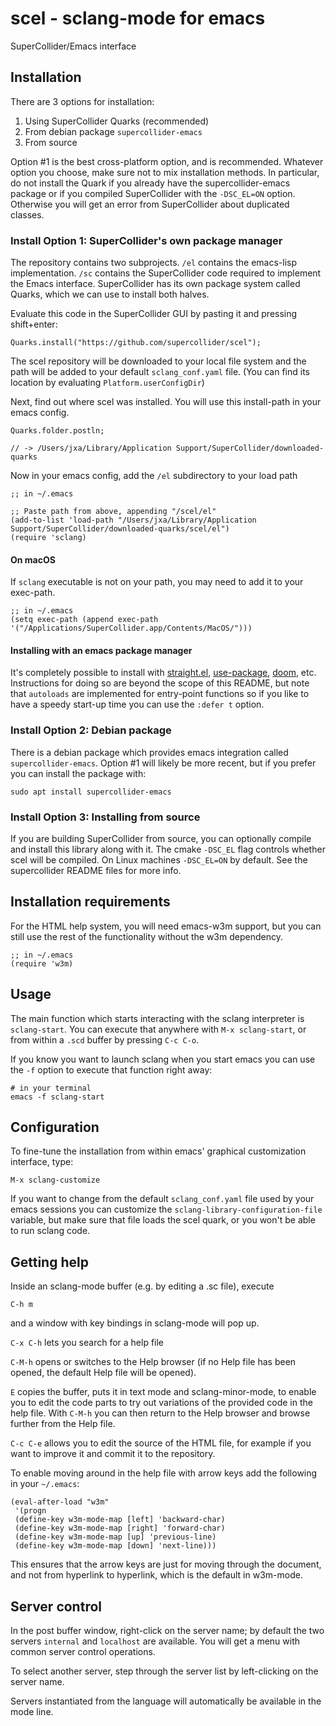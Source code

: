 # scel - sclang-mode for emacs

SuperCollider/Emacs interface

## Installation

There are 3 options for installation:

1. Using SuperCollider Quarks (recommended)
2. From debian package `supercollider-emacs`
3. From source

Option #1 is the best cross-platform option, and is recommended. Whatever option
you choose, make sure not to mix installation methods. In particular, do not
install the Quark if you already have the supercollider-emacs package or if you
compiled SuperCollider with the `-DSC_EL=ON` option. Otherwise you will get an
error from SuperCollider about duplicated classes.

### Install Option 1: SuperCollider's own package manager

The repository contains two subprojects. `/el` contains the emacs-lisp
implementation. `/sc` contains the SuperCollider code required to
implement the Emacs interface. SuperCollider has its own package system
called Quarks, which we can use to install both halves.

Evaluate this code in the SuperCollider GUI by pasting it and pressing
shift+enter:

``` supercollider
Quarks.install("https://github.com/supercollider/scel");
```

The scel repository will be downloaded to your local file system and the path
will be added to your default `sclang_conf.yaml` file. (You can find its
location by evaluating `Platform.userConfigDir`)

Next, find out where scel was installed. You will use this install-path in your
emacs config.

``` supercollider
Quarks.folder.postln;

// -> /Users/jxa/Library/Application Support/SuperCollider/downloaded-quarks
```

Now in your emacs config, add the `/el` subdirectory to your load path
``` emacs-lisp
;; in ~/.emacs

;; Paste path from above, appending "/scel/el"
(add-to-list 'load-path "/Users/jxa/Library/Application Support/SuperCollider/downloaded-quarks/scel/el")
(require 'sclang)
```
#### On macOS

If `sclang` executable is not on your path, you may need to add it to your
exec-path.

``` emacs-lisp
;; in ~/.emacs
(setq exec-path (append exec-path '("/Applications/SuperCollider.app/Contents/MacOS/")))
```

#### Installing with an emacs package manager

It's completely possible to install with
[straight.el](https://github.com/raxod502/straight.el),
[use-package](https://github.com/jwiegley/use-package),
[doom](https://github.com/hlissner/doom-emacs), etc. Instructions for doing so
are beyond the scope of this README, but note that `autoloads` are implemented
for entry-point functions so if you like to have a speedy start-up time you can
use the `:defer t` option.

### Install Option 2: Debian package

There is a debian package which provides emacs integration called
`supercollider-emacs`. Option #1 will likely be more recent, but 
if you prefer you can install the package with:

``` shell
sudo apt install supercollider-emacs
```

### Install Option 3: Installing from source

If you are building SuperCollider from source, you can optionally compile and
install this library along with it. The cmake `-DSC_EL` flag controls whether
scel will be compiled. On Linux machines `-DSC_EL=ON` by default. See the
supercollider README files for more info.

## Installation requirements

For the HTML help system, you will need emacs-w3m support, but you can still use
the rest of the functionality without the w3m dependency.

```emacs-lisp
;; in ~/.emacs
(require 'w3m)
```

## Usage

The main function which starts interacting with the sclang interpreter is
`sclang-start`. You can execute that anywhere with `M-x sclang-start`, or from
within a `.scd` buffer by pressing `C-c C-o`.

If you know you want to launch sclang when you start emacs you can use the `-f`
option to execute that function right away:

``` shell
# in your terminal
emacs -f sclang-start
```

## Configuration

To fine-tune the installation from within emacs' graphical customization
interface, type:

`M-x sclang-customize`

If you want to change from the default `sclang_conf.yaml` file used by your
emacs sessions you can customize the `sclang-library-configuration-file`
variable, but make sure that file loads the scel quark, or you won't be
able to run sclang code.

## Getting help

Inside an sclang-mode buffer (e.g. by editing a .sc file), execute

`C-h m`

and a window with key bindings in sclang-mode will pop up.

`C-x C-h` lets you search for a help file

`C-M-h` opens or switches to the Help browser (if no Help file has been opened,
the default Help file will be opened).

`E` copies the buffer, puts it in text mode and sclang-minor-mode, to enable you
to edit the code parts to try out variations of the provided code in the help
file. With `C-M-h` you can then return to the Help browser and browse further
from the Help file.

`C-c C-e` allows you to edit the source of the HTML file, for example if you
want to improve it and commit it to the repository.

To enable moving around in the help file with arrow keys add the following
in your `~/.emacs`:

```
(eval-after-load "w3m"
 '(progn
 (define-key w3m-mode-map [left] 'backward-char)
 (define-key w3m-mode-map [right] 'forward-char)
 (define-key w3m-mode-map [up] 'previous-line)
 (define-key w3m-mode-map [down] 'next-line)))
```

This ensures that the arrow keys are just for moving through the document, and
not from hyperlink to hyperlink, which is the default in w3m-mode.


## Server control

In the post buffer window, right-click on the server name; by default the two
servers `internal` and `localhost` are available. You will get a menu with
common server control operations.

To select another server, step through the server list by left-clicking on the
server name.

Servers instantiated from the language will automatically be available in the
mode line.
